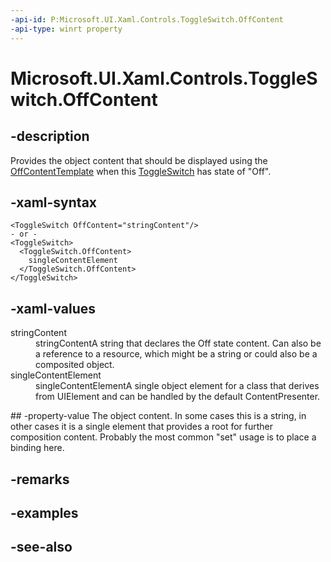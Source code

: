 ```yaml
---
-api-id: P:Microsoft.UI.Xaml.Controls.ToggleSwitch.OffContent
-api-type: winrt property
---
```


<!-- Property syntax
public object OffContent { get;  set; }
-->

# Microsoft.UI.Xaml.Controls.ToggleSwitch.OffContent

## -description
Provides the object content that should be displayed using the [OffContentTemplate](toggleswitch_offcontenttemplate.md) when this [ToggleSwitch](toggleswitch.md) has state of "Off".

## -xaml-syntax
```xaml
<ToggleSwitch OffContent="stringContent"/>
- or -
<ToggleSwitch>
  <ToggleSwitch.OffContent>
    singleContentElement
  </ToggleSwitch.OffContent>
</ToggleSwitch>
```


## -xaml-values
<dl><dt>stringContent</dt><dd>stringContentA string that declares the Off state content. Can also be a reference to a resource, which might be a string or could also be a composited object.</dd>
<dt>singleContentElement</dt><dd>singleContentElementA single object element for a class that derives from UIElement and can be handled by the default ContentPresenter.</dd>
</dl>
## -property-value
The object content. In some cases this is a string, in other cases it is a single element that provides a root for further composition content. Probably the most common "set" usage is to place a binding here.

## -remarks

## -examples

## -see-also
